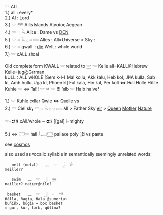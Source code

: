 𓎟 ALL  
1.) all : every*  
2.) Al  : Lord  
3.) 𓎟  𓍮 Ailis Islands Αἰγαῖος Aegean  
4.) 𓎟 𓏏 𓆗 Alice : Dame vs [DON](DON)  
5.) 𓎟 𓏏 𓆗 𓊪 𓏏 𓇯 Alles : All=Universe > Sky :  
6.) 𓎟 𓏏 qwallt : [die](die) Welt : whole world   
7.) 𓎟  cALL shoal 

Old complete form KWALL 𓎟 related to [𓎡](𓎡) 𓎢 Kelle all=KALL@Hebrew Kelle=jug@German  
kULL : ALL wHOLE [Sem k-l-l, Mal kollu, Akk kalu, Heb kol, JNA kulla, Sab kl, Amh hullu, Uga kl, Phoen kl] Ful kala, Hin kul, Per koll ⇔ Hull Hülle Hölle Kuhle 𓎟 ⇔ Tal!! 𓎡 ⋍ 𓎟 !!! 'alb 𓎟 Halb halve?  

1.) 𓎟 Kuhle cellar Qwle ⇔ Quelle vs  
2.) 𓎟 Ciel sky 𓎟 𓏏 𓆗 𓊪 𓏏 𓇯 All > Father Sky [Air](Air) > [Queen](Queen) [Mother](Mother) [Nature](Nature)  

𓎠=𒄑𒀀 cAll/whole ~ 𒆗 [[gal]]l=mighty

5.) ⇔ 𓉐𓎟 hall 𓎛𓂝[𓉐](𓉐)  pallace poly [𓉺](𓉺)𐁇 vs pante  

see [cosmos](cosmos)  

also used as vocalic syllable in semantically seemingly unrelated words:  

```  
   melt (metal)   𓈖  𓎟  𓃀  𓀀  
meiller?  

   swim   𓈖  𓎟  𓃀  𓈗  
nailler? naiger@nile?  

 basket   𓈖  𓎟  𓃀  𓏏  𓍮  
ñálla, ñagia, ñala @sumerian  
buñiñx, búgin ⇔ box basket  
⇔ gur, kùr, korb, qûłîna?  
```  